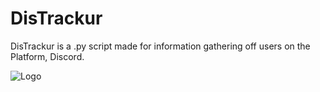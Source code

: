 # DisTrackur
DisTrackur is a .py script made for information gathering off users on the Platform, Discord.  

![Logo](https://github.com/9socket/DisTrackur/blob/main/logo.png)
